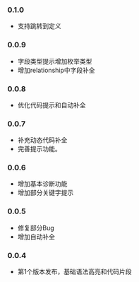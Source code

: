 ### 0.1.0
- 支持跳转到定义

### 0.0.9
- 字段类型提示增加枚举类型
- 增加relationship中字段补全

### 0.0.8
- 优化代码提示和自动补全

### 0.0.7
- 补充动态代码补全
- 完善提示功能。

### 0.0.6
- 增加基本诊断功能
- 增加部分关键字提示

### 0.0.5
- 修复部分Bug
- 增加自动补全

### 0.0.4
- 第1个版本发布，基础语法高亮和代码片段

